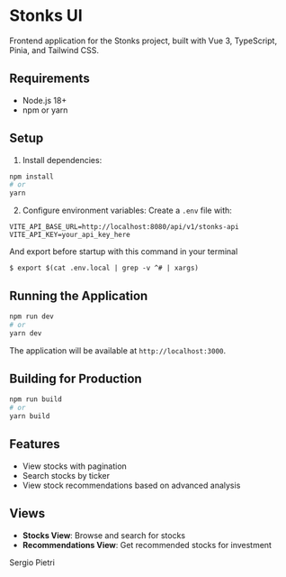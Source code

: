 # Stonks UI

Frontend application for the Stonks project, built with Vue 3, TypeScript, Pinia, and Tailwind CSS.

## Requirements

- Node.js 18+
- npm or yarn

## Setup

1. Install dependencies:
```bash
npm install
# or
yarn
```

2. Configure environment variables:
Create a `.env` file with:
```
VITE_API_BASE_URL=http://localhost:8080/api/v1/stonks-api
VITE_API_KEY=your_api_key_here
```
And export before startup with this command in your terminal
```
$ export $(cat .env.local | grep -v ^# | xargs)
```

## Running the Application

```bash
npm run dev
# or
yarn dev
```

The application will be available at `http://localhost:3000`.

## Building for Production

```bash
npm run build
# or
yarn build
```

## Features

- View stocks with pagination
- Search stocks by ticker
- View stock recommendations based on advanced analysis

## Views

- **Stocks View**: Browse and search for stocks
- **Recommendations View**: Get recommended stocks for investment

Sergio Pietri